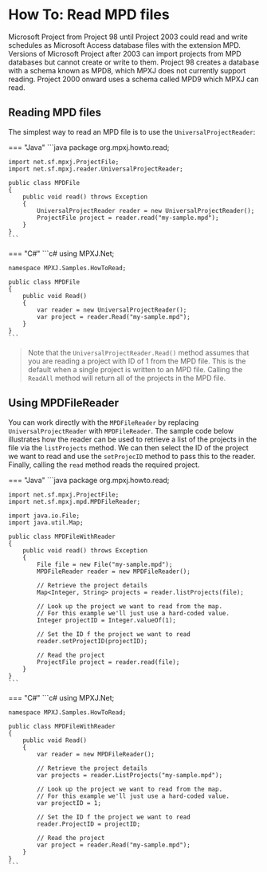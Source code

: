# How To: Read MPD files
Microsoft Project from Project 98 until Project 2003 could read and write
schedules as Microsoft Access database files with the extension MPD. Versions
of Microsoft Project after 2003 can import projects from MPD databases but
cannot create or write to them. Project 98 creates a database with a schema
known as MPD8, which MPXJ does not currently support reading. Project 2000
onward uses a schema called MPD9 which MPXJ can read.

## Reading MPD files
The simplest way to read an MPD file is to use the `UniversalProjectReader`:

=== "Java"
	```java
	package org.mpxj.howto.read;
	
	import net.sf.mpxj.ProjectFile;
	import net.sf.mpxj.reader.UniversalProjectReader;
	
	public class MPDFile
	{
		public void read() throws Exception
		{
			UniversalProjectReader reader = new UniversalProjectReader();
			ProjectFile project = reader.read("my-sample.mpd");
		}
	}
	```

=== "C#"
	```c#
	using MPXJ.Net;
	
	namespace MPXJ.Samples.HowToRead;

	public class MPDFile
	{
		public void Read()
		{
			var reader = new UniversalProjectReader();
			var project = reader.Read("my-sample.mpd");
		}
	}
	```

> Note that the `UniversalProjectReader.Read()` method assumes that you are
> reading a project with ID of 1 from the MPD file. This is the default when a
> single project is written to an MPD file. Calling the `ReadAll` method will
> return all of the projects in the MPD file.


## Using MPDFileReader
You can work directly with the `MPDFileReader` by replacing
`UniversalProjectReader` with `MPDFileReader`. The sample code below illustrates
how the reader can be used to retrieve a list of the projects in the file via
the `listProjects` method. We can then select the ID of the project we want to
read and use the `setProjecID` method to pass this to the reader. Finally,
calling the `read` method reads the required project.

=== "Java"
	```java
	package org.mpxj.howto.read;
	
	import net.sf.mpxj.ProjectFile;
	import net.sf.mpxj.mpd.MPDFileReader;
	
	import java.io.File;
	import java.util.Map;
	
	public class MPDFileWithReader
	{
		public void read() throws Exception
		{
			File file = new File("my-sample.mpd");
			MPDFileReader reader = new MPDFileReader();
	
			// Retrieve the project details
			Map<Integer, String> projects = reader.listProjects(file);
	
			// Look up the project we want to read from the map.
			// For this example we'll just use a hard-coded value.
			Integer projectID = Integer.valueOf(1);
			
			// Set the ID f the project we want to read
			reader.setProjectID(projectID);
	
			// Read the project
			ProjectFile project = reader.read(file);
		}
	}
	```

=== "C#"
	```c#
	using MPXJ.Net;
	
	namespace MPXJ.Samples.HowToRead;
	
	public class MPDFileWithReader
	{
	 	public void Read()
	 	{
		  	var reader = new MPDFileReader();
	
		  	// Retrieve the project details
		  	var projects = reader.ListProjects("my-sample.mpd");
	
		  	// Look up the project we want to read from the map.
		  	// For this example we'll just use a hard-coded value.
		  	var projectID = 1;
	
		  	// Set the ID f the project we want to read
		  	reader.ProjectID = projectID;
	
		  	// Read the project
		  	var project = reader.Read("my-sample.mpd");
	 	}
	}
	```
